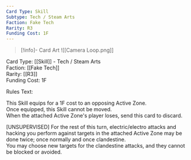 ```yaml
---
Card Type: Skill
Subtype: Tech / Steam Arts
Faction: Fake Tech
Rarity: R3
Funding Cost: 1F
---
```

> [!info]- Card Art
> ![[Camera Loop.png]]

Card Type: [[Skill]] - Tech / Steam Arts  
Faction: [[Fake Tech]]  
Rarity: [[R3]]  
Funding Cost: 1F  

Rules Text:  

This Skill equips for a 1F cost to an opposing Active Zone.  
Once equipped, this Skill cannot be moved.  
When the attached Active Zone's player loses, send this card to discard.  

[UNSUPERVISED] For the rest of this turn, electric/electro attacks and hacking you perform against targets in the attached Active Zone may be done twice; once normally and once clandestine.   
You may choose new targets for the clandestine attacks, and they cannot be blocked or avoided.  